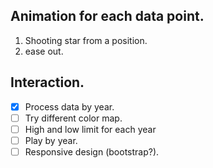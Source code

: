 ## Animation for each data point.
1. Shooting star from a position.
2. ease out.

## Interaction.
-[x] Process data by year.
-[ ] Try different color map.
-[ ] High and low limit for each year
-[ ] Play by year.
-[ ] Responsive design (bootstrap?).